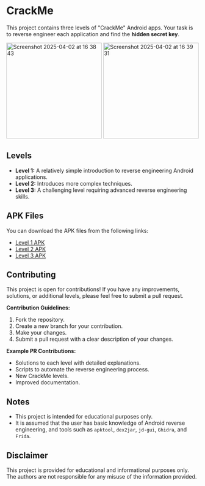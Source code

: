 # CrackMe

This project contains three levels of "CrackMe" Android apps. Your task is to reverse engineer each application and find the **hidden secret key**.

<img width="250" alt="Screenshot 2025-04-02 at 16 38 43" src="https://github.com/user-attachments/assets/56b6709f-370d-45b6-ae42-da6862c103e1" />
<img width="250" alt="Screenshot 2025-04-02 at 16 39 31" src="https://github.com/user-attachments/assets/e0bb1887-4e89-4768-b67c-05f2ae4dfc0b" />

## Levels

* **Level 1:** A relatively simple introduction to reverse engineering Android applications.
* **Level 2:** Introduces more complex techniques.
* **Level 3:** A challenging level requiring advanced reverse engineering skills.

## APK Files

You can download the APK files from the following links:

* [Level 1 APK](https://github.com/ITSEC-Research/CrackMe/blob/main/rndforge-crackme1.apk)
* [Level 2 APK](https://github.com/ITSEC-Research/CrackMe/blob/main/rndforge-crackme2.apk)
* [Level 3 APK](https://github.com/ITSEC-Research/CrackMe/blob/main/rndforge-crackme3.apk)

## Contributing

This project is open for contributions! If you have any improvements, solutions, or additional levels, please feel free to submit a pull request.

**Contribution Guidelines:**

1.  Fork the repository.
2.  Create a new branch for your contribution.
3.  Make your changes.
4.  Submit a pull request with a clear description of your changes.

**Example PR Contributions:**

* Solutions to each level with detailed explanations.
* Scripts to automate the reverse engineering process.
* New CrackMe levels.
* Improved documentation.

## Notes

* This project is intended for educational purposes only.
* It is assumed that the user has basic knowledge of Android reverse engineering, and tools such as `apktool`, `dex2jar`, `jd-gui`, `Ghidra`, and `Frida`.

## Disclaimer

This project is provided for educational and informational purposes only. The authors are not responsible for any misuse of the information provided.
